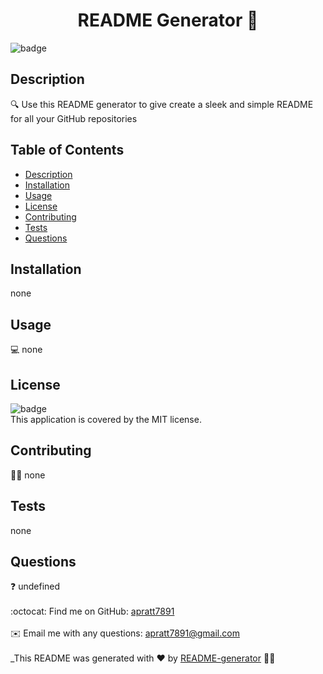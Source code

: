 
<h1 align="center">README Generator 📕</h1>
  
![badge](https://img.shields.io/badge/license-MIT-brightgreen)<br />
## Description
🔍 Use this README generator to give create a sleek and simple README for all your GitHub repositories
## Table of Contents
- [Description](#description)
- [Installation](#install)
- [Usage](#usage)
- [License](#license)
- [Contributing](#contribution)
- [Tests](#test)
- [Questions](#questions)
## Installation
 none
## Usage
💻 none
## License
![badge](https://img.shields.io/badge/license-MIT-brightgreen)
<br />
This application is covered by the MIT license. 
## Contributing
👩‍💻  none
## Tests
none
## Questions
❓ undefined<br />
<br />
:octocat: Find me on GitHub: [apratt7891](https://github.com/apratt7891)<br />
<br />
✉️ Email me with any questions: apratt7891@gmail.com<br /><br />
_This README was generated with ❤️ by [README-generator](https://apratt7891.github.io/README/) 👩‍💻
    